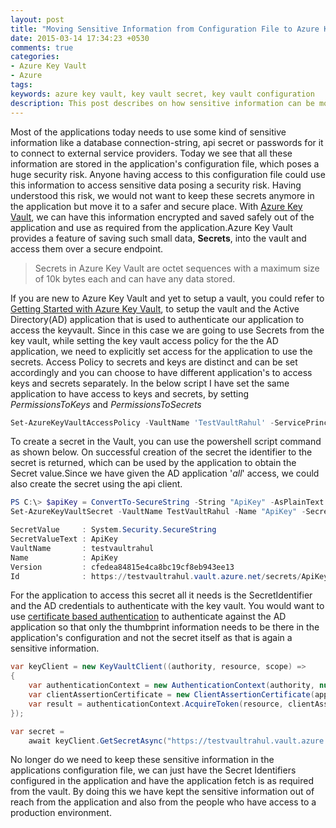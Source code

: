 ```yaml
---
layout: post
title: "Moving Sensitive Information from Configuration File to Azure Key Vault"
date: 2015-03-14 17:34:23 +0530
comments: true
categories:
- Azure Key Vault
- Azure
tags: 
keywords: azure key vault, key vault secret, key vault configuration
description: This post describes on how sensitive information can be moved out of application's configuration's file to azure key vault.
---
```


Most of the applications today needs to use some kind of sensitive information like a database connection-string, api secret or passwords for it to connect to external service providers. Today we see that all these information are stored in the application's configuration file, which poses a huge security risk. Anyone having access to this configuration file could use this information to access sensitive data posing a security risk. Having understood this risk, we would not want to keep these secrets anymore in the application but move it to a safer and secure place. With [Azure Key Vault](http://www.rahulpnath.com/blog/getting-started-with-azure-key-vault/), we can have this information encrypted and saved safely out of the application and use as required from the application.Azure Key Vault provides a feature of saving such small data, **Secrets**, into the vault and access them over a secure endpoint.  

> Secrets in Azure Key Vault are octet sequences with a maximum size of 10k bytes each and can have any data stored.

If you are new to Azure Key Vault and yet to setup a vault, you could refer to [Getting Started with Azure Key Vault](http://www.rahulpnath.com/blog/getting-started-with-azure-key-vault/), to setup the vault and the Active Directory(AD) application that is used to authenticate our application to access the keyvault. Since in this case we are going to use Secrets from the key vault, while setting the key vault access policy for the the AD application, we need to explicitly set access for the application to use the secrets. Access Policy to secrets and keys are distinct and can be set accordingly and you can choose to have different application's to access keys and secrets separately. In the below script I have set the same application to have access to keys and secrets, by setting  *PermissionsToKeys* and *PermissionsToSecrets*

``` powershell
Set-AzureKeyVaultAccessPolicy -VaultName 'TestVaultRahul' -ServicePrincipalName 'd4f09821-ab30-44f3-8d57-69925489b932' -PermissionsToKeys all -PermissionsToSecrets all
```

To create a secret in the Vault, you can use the powershell script command as shown below. On successful creation of the secret the identifier to the secret is returned, which can be used by the application to obtain the Secret value.Since we have given the AD application '*all*' access, we could also create the secret using the api client.  

``` powershell
PS C:\> $apiKey = ConvertTo-SecureString -String "ApiKey" -AsPlainText -Force
Set-AzureKeyVaultSecret -VaultName TestVaultRahul -Name "ApiKey" -SecretValue $apiKey

SecretValue     : System.Security.SecureString
SecretValueText : ApiKey
VaultName       : testvaultrahul
Name            : ApiKey
Version         : cfedea84815e4ca8bc19cf8eb943ee13
Id              : https://testvaultrahul.vault.azure.net/secrets/ApiKey/cfedea84815e4ca8bc19cf8eb943ee13
```

For the application to access this secret all it needs is the SecretIdentifier and the AD credentials to authenticate with the key vault. You would want to use [certificate based authentication](http://www.rahulpnath.com/blog/authenticating-a-client-application-with-azure-key-vault/) to authenticate against the AD application so that only the thumbprint information needs to be there in the application's configuration and not the secret itself as that is again a sensitive information.
``` csharp
var keyClient = new KeyVaultClient((authority, resource, scope) =>
{
    var authenticationContext = new AuthenticationContext(authority, null);
    var clientAssertionCertificate = new ClientAssertionCertificate(applicationId, certificate);
    var result = authenticationContext.AcquireToken(resource, clientAssertionCertificate);
});

var secret = 
    await keyClient.GetSecretAsync("https://testvaultrahul.vault.azure.net/secrets/ApiKey/cfedea84815e4ca8bc19cf8eb943ee13");
```

No longer do we need to keep these sensitive information in the applications configuration file, we can just have the Secret Identifiers configured in the application and have the application fetch is as required from the vault. By doing this we have kept the sensitive information out of reach from the application and also from the people who have access to a production environment. 
